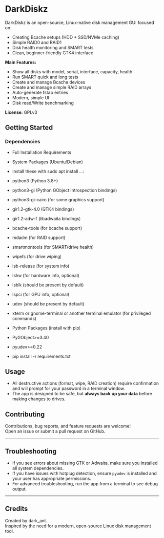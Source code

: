 # DarkDiskz

DarkDiskz is an open-source, Linux-native disk management GUI focused on:

- Creating Bcache setups (HDD + SSD/NVMe caching)
- Simple RAID0 and RAID1
- Disk health monitoring and SMART tests
- Clean, beginner-friendly GTK4 interface

**Main Features:**
- Show all disks with model, serial, interface, capacity, health
- Run SMART quick and long tests
- Create and manage Bcache devices
- Create and manage simple RAID arrays
- Auto-generate fstab entries
- Modern, simple UI
- Disk read/Write benchmarking

**License:** GPLv3

## Getting Started

### Dependencies
- Full Installation Requirements
- System Packages (Ubuntu/Debian)
- Install these with sudo apt install ...:
- python3 (Python 3.8+)
- python3-gi (Python GObject Introspection bindings)
- python3-gi-cairo (for some graphics support)
- gir1.2-gtk-4.0 (GTK4 bindings)
- gir1.2-adw-1 (libadwaita bindings)
- bcache-tools (for bcache support)
- mdadm (for RAID support)
- smartmontools (for SMART/drive health)
- wipefs (for drive wiping)
- lsb-release (for system info)
- lshw (for hardware info, optional)
- lsblk (should be present by default)
- lspci (for GPU info, optional)
- udev (should be present by default)
- xterm or gnome-terminal or another terminal emulator (for privileged commands)

- Python Packages (install with pip)
- PyGObject>=3.40
- pyudev>=0.22

- pip install -r requirements.txt
  
## Usage

- All destructive actions (format, wipe, RAID creation) require confirmation and will prompt for your password in a terminal window.
- The app is designed to be safe, but **always back up your data** before making changes to drives.

## Contributing

Contributions, bug reports, and feature requests are welcome!  
Open an issue or submit a pull request on GitHub.

---

## Troubleshooting

- If you see errors about missing GTK or Adwaita, make sure you installed all system dependencies.
- If you have issues with hotplug detection, ensure `pyudev` is installed and your user has appropriate permissions.
- For advanced troubleshooting, run the app from a terminal to see debug output.

---

## Credits

Created by dark_ant.  
Inspired by the need for a modern, open-source Linux disk management tool.

